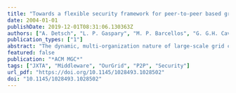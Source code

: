 ```yaml
---
title: "Towards a flexible security framework for peer-to-peer based grid computing"
date: 2004-01-01
publishDate: 2019-12-01T08:31:06.130363Z
authors: ["A. Detsch", "L. P. Gaspary", "M. P. Barcellos", "G. G.H. Cavalheiro"]
publication_types: ["1"]
abstract: "The dynamic, multi-organization nature of large-scale grid computing introduces security issues that must be addressed before grid systems can become widely popular. This paper proposes P2PSLF (Peer-to-Peer Security Layer Framework), a flexible security framework for peer-to-peer based grid computing. P2PSLF provides a wide range of security mechanisms (e.g., authentication, confidentiality, integrity, authorization, and audit), and allows the creation of new ones. It is independent of the overlying application, which enables new systems to be implemented without having to deal with security issues within the application. In addition, the framework is modular and reconfigurable. The set of security requirements to be satisfied in communications is determined per peer, and can be changed without recompiling the application. The framework is exercised using OurGrid, a P2P-based middleware that enables the creation of a multi-organization grid computing environment for the execution of bag-of-tasks applications. Copyright 2004 ACM."
featured: false
publication: "*ACM MGC*"
tags: ["JXTA", "Middleware", "OurGrid", "P2P", "Security"]
url_pdf: "https://doi.org/10.1145/1028493.1028502"
doi: "10.1145/1028493.1028502"
---
```


